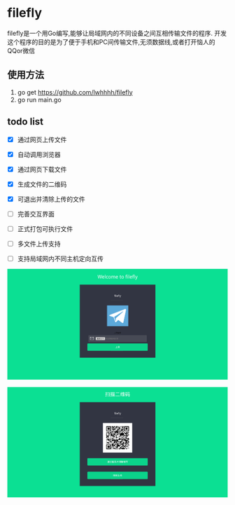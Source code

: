 # filefly

filefly是一个用Go编写,能够让局域网内的不同设备之间互相传输文件的程序.
开发这个程序的目的是为了便于手机和PC间传输文件,无须数据线,或者打开恼人的QQor微信

## 使用方法

1. go get https://github.com/lwhhhh/filefly
2. go run main.go

## todo list

- [x] 通过网页上传文件
- [x] 自动调用浏览器
- [x] 通过网页下载文件
- [x] 生成文件的二维码
- [x] 可退出并清除上传的文件
- [ ] 完善交互界面
- [ ] 正式打包可执行文件
- [ ] 多文件上传支持
- [ ] 支持局域网内不同主机定向互传


![image](https://github.com/lwhhhh/filefly/raw/master/src/template/images/togithub1.png)

![image](https://github.com/lwhhhh/filefly/raw/master/src/template/images/togithub2.png)